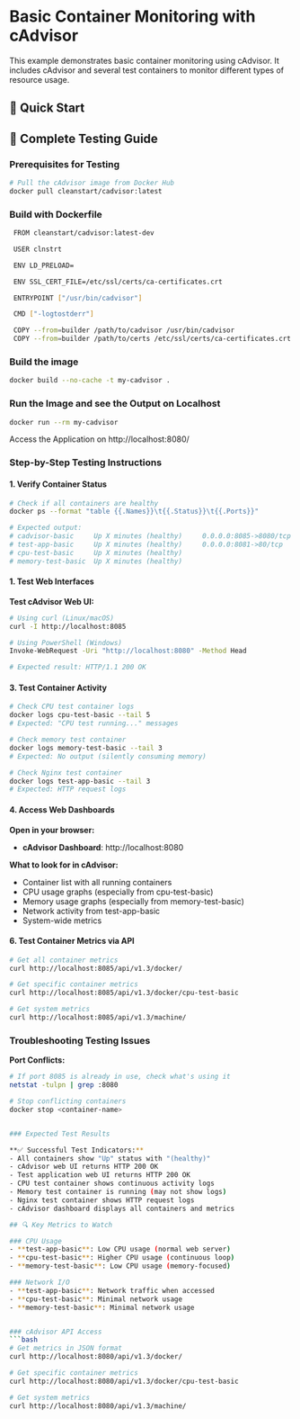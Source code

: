 # Basic Container Monitoring with cAdvisor

This example demonstrates basic container monitoring using cAdvisor. It includes cAdvisor and several test containers to monitor different types of resource usage.

## 🚀 Quick Start

## 🧪 Complete Testing Guide

### Prerequisites for Testing
```bash
# Pull the cAdvisor image from Docker Hub
docker pull cleanstart/cadvisor:latest
```

### Build with Dockerfile
```bash
 FROM cleanstart/cadvisor:latest-dev

 USER clnstrt

 ENV LD_PRELOAD=

 ENV SSL_CERT_FILE=/etc/ssl/certs/ca-certificates.crt

 ENTRYPOINT ["/usr/bin/cadvisor"]

 CMD ["-logtostderr"]

 COPY --from=builder /path/to/cadvisor /usr/bin/cadvisor
 COPY --from=builder /path/to/certs /etc/ssl/certs/ca-certificates.crt
```

### Build the image
```bash
docker build --no-cache -t my-cadvisor .
```
### Run the Image and see the Output on Localhost
```bash
docker run --rm my-cadvisor
```
Access the Application on http://localhost:8080/

### Step-by-Step Testing Instructions

#### 1. Verify Container Status
```bash
# Check if all containers are healthy
docker ps --format "table {{.Names}}\t{{.Status}}\t{{.Ports}}"

# Expected output:
# cadvisor-basic     Up X minutes (healthy)     0.0.0.0:8085->8080/tcp
# test-app-basic     Up X minutes (healthy)     0.0.0.0:8081->80/tcp
# cpu-test-basic     Up X minutes (healthy)
# memory-test-basic  Up X minutes (healthy)
```

#### 1. Test Web Interfaces

**Test cAdvisor Web UI:**
```bash
# Using curl (Linux/macOS)
curl -I http://localhost:8085

# Using PowerShell (Windows)
Invoke-WebRequest -Uri "http://localhost:8080" -Method Head

# Expected result: HTTP/1.1 200 OK
```

#### 3. Test Container Activity
```bash
# Check CPU test container logs
docker logs cpu-test-basic --tail 5
# Expected: "CPU test running..." messages

# Check memory test container
docker logs memory-test-basic --tail 3
# Expected: No output (silently consuming memory)

# Check Nginx test container
docker logs test-app-basic --tail 3
# Expected: HTTP request logs
```

#### 4. Access Web Dashboards

**Open in your browser:**
- **cAdvisor Dashboard**: http://localhost:8080

**What to look for in cAdvisor:**
- Container list with all running containers
- CPU usage graphs (especially from cpu-test-basic)
- Memory usage graphs (especially from memory-test-basic)
- Network activity from test-app-basic
- System-wide metrics

#### 6. Test Container Metrics via API
```bash
# Get all container metrics
curl http://localhost:8085/api/v1.3/docker/

# Get specific container metrics
curl http://localhost:8085/api/v1.3/docker/cpu-test-basic

# Get system metrics
curl http://localhost:8085/api/v1.3/machine/
```


### Troubleshooting Testing Issues

**Port Conflicts:**
```bash
# If port 8085 is already in use, check what's using it
netstat -tulpn | grep :8080

# Stop conflicting containers
docker stop <container-name>


### Expected Test Results

**✅ Successful Test Indicators:**
- All containers show "Up" status with "(healthy)"
- cAdvisor web UI returns HTTP 200 OK
- Test application web UI returns HTTP 200 OK
- CPU test container shows continuous activity logs
- Memory test container is running (may not show logs)
- Nginx test container shows HTTP request logs
- cAdvisor dashboard displays all containers and metrics

## 🔍 Key Metrics to Watch

### CPU Usage
- **test-app-basic**: Low CPU usage (normal web server)
- **cpu-test-basic**: Higher CPU usage (continuous loop)
- **memory-test-basic**: Low CPU usage (memory-focused)

### Network I/O
- **test-app-basic**: Network traffic when accessed
- **cpu-test-basic**: Minimal network usage
- **memory-test-basic**: Minimal network usage


### cAdvisor API Access
```bash
# Get metrics in JSON format
curl http://localhost:8080/api/v1.3/docker/

# Get specific container metrics
curl http://localhost:8080/api/v1.3/docker/cpu-test-basic

# Get system metrics
curl http://localhost:8080/api/v1.3/machine/
```

